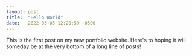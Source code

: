 ```yaml
---
layout: post
title:  "Hello World"
date:   2022-03-05 12:20:59 -0500
---
```


This is the first post on my new portfolio website. Here's to hoping it will someday be at the very bottom of a long line of posts!